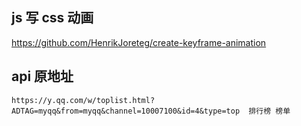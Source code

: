 ## js 写 css 动画
https://github.com/HenrikJoreteg/create-keyframe-animation

## api 原地址
```
https://y.qq.com/w/toplist.html?ADTAG=myqq&from=myqq&channel=10007100&id=4&type=top  排行榜 榜单
```